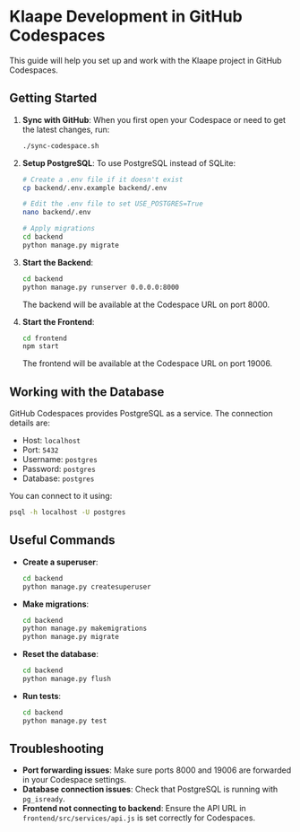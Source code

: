 # Klaape Development in GitHub Codespaces

This guide will help you set up and work with the Klaape project in GitHub Codespaces.

## Getting Started

1. **Sync with GitHub**:
   When you first open your Codespace or need to get the latest changes, run:
   ```bash
   ./sync-codespace.sh
   ```

2. **Setup PostgreSQL**:
   To use PostgreSQL instead of SQLite:
   ```bash
   # Create a .env file if it doesn't exist
   cp backend/.env.example backend/.env
   
   # Edit the .env file to set USE_POSTGRES=True
   nano backend/.env
   
   # Apply migrations
   cd backend
   python manage.py migrate
   ```

3. **Start the Backend**:
   ```bash
   cd backend
   python manage.py runserver 0.0.0.0:8000
   ```
   The backend will be available at the Codespace URL on port 8000.

4. **Start the Frontend**:
   ```bash
   cd frontend
   npm start
   ```
   The frontend will be available at the Codespace URL on port 19006.

## Working with the Database

GitHub Codespaces provides PostgreSQL as a service. The connection details are:

- Host: `localhost`
- Port: `5432`
- Username: `postgres`
- Password: `postgres`
- Database: `postgres`

You can connect to it using:
```bash
psql -h localhost -U postgres
```

## Useful Commands

- **Create a superuser**:
  ```bash
  cd backend
  python manage.py createsuperuser
  ```

- **Make migrations**:
  ```bash
  cd backend
  python manage.py makemigrations
  python manage.py migrate
  ```

- **Reset the database**:
  ```bash
  cd backend
  python manage.py flush
  ```

- **Run tests**:
  ```bash
  cd backend
  python manage.py test
  ```

## Troubleshooting

- **Port forwarding issues**: Make sure ports 8000 and 19006 are forwarded in your Codespace settings.
- **Database connection issues**: Check that PostgreSQL is running with `pg_isready`.
- **Frontend not connecting to backend**: Ensure the API URL in `frontend/src/services/api.js` is set correctly for Codespaces.